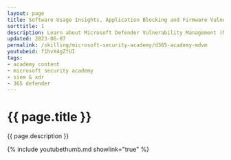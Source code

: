 ```yaml
---
layout: page
title: Software Usage Insights, Application Blocking and Firmware Vulnerability Assessment with MDVM
sorttitle: 1
description: Learn about Microsoft Defender Vulnerability Management (MDVM) Software Usage and Application Block as well as functionality of the MDVM firmware assessment that is now in public preview. We will discuss how attacks on hardware and firmware components are rising and that visibility into the security posture of these components is lacking.
updated: 2023-06-07
permalink: /skilling/microsoft-security-academy/d365-academy-mdvm
youtubeid: f1hvX4gZfUI
tags: 
- academy content
- microsoft security academy
- siem & xdr
- 365 defender
---
```


# {{ page.title }}

{{ page.description }}

{% include youtubethumb.md showlink="true" %}